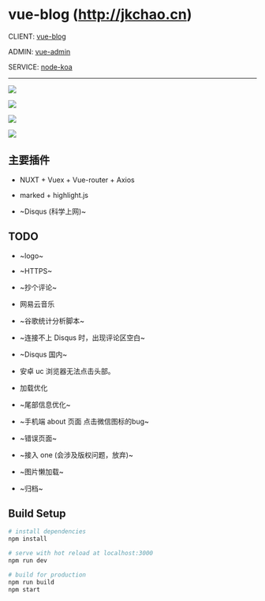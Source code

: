 # vue-blog (http://jkchao.cn)

CLIENT: [vue-blog](https://github.com/jkchao/vue-blog)

ADMIN: [vue-admin](https://github.com/jkchao/vue-admin)

SERVICE: [node-koa](https://github.com/jkchao/node-koa)

---

![](http://ovshyp9zv.bkt.clouddn.com/f3.png)

![](http://ovshyp9zv.bkt.clouddn.com/f1.png)

![](http://ovshyp9zv.bkt.clouddn.com/f4.png)

![](http://ovshyp9zv.bkt.clouddn.com/f2.png)



## 主要插件

 - NUXT + Vuex + Vue-router + Axios

 - marked + highlight.js
 
 - ~Disqus (科学上网)~

 
## TODO

- ~logo~

- ~HTTPS~

- ~抄个评论~

- 网易云音乐

- ~谷歌统计分析脚本~

- ~连接不上 Disqus 时，出现评论区空白~

- ~Disqus 国内~

- 安卓 uc 浏览器无法点击头部。

- 加载优化

- ~尾部信息优化~

- ~手机端 about 页面 点击微信图标的bug~

- ~错误页面~

- ~接入 one (会涉及版权问题，放弃)~

- ~图片懒加载~

- ~归档~

## Build Setup

``` bash
# install dependencies
npm install

# serve with hot reload at localhost:3000
npm run dev

# build for production
npm run build
npm start

```



